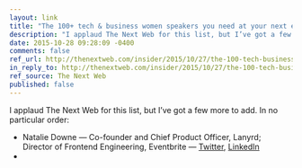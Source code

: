 ```yaml
---
layout: link
title: "The 100+ tech & business women speakers you need at your next event"
description: "I applaud The Next Web for this list, but I’ve got a few more to add…"
date: 2015-10-28 09:28:09 -0400
comments: false
ref_url: http://thenextweb.com/insider/2015/10/27/the-100-tech-business-women-speakers-you-need-at-your-next-event/
in_reply_to: http://thenextweb.com/insider/2015/10/27/the-100-tech-business-women-speakers-you-need-at-your-next-event/
ref_source: The Next Web
published: false
---
```


I applaud The Next Web for this list, but I’ve got a few more to add. In no particular order:

* Natalie Downe — Co-founder and Chief Product Officer, Lanyrd; Director of Frontend Engineering, Eventbrite — [Twitter](https://twitter.com/Natbat), [LinkedIn](https://www.linkedin.com/in/nataliedowne)
* 